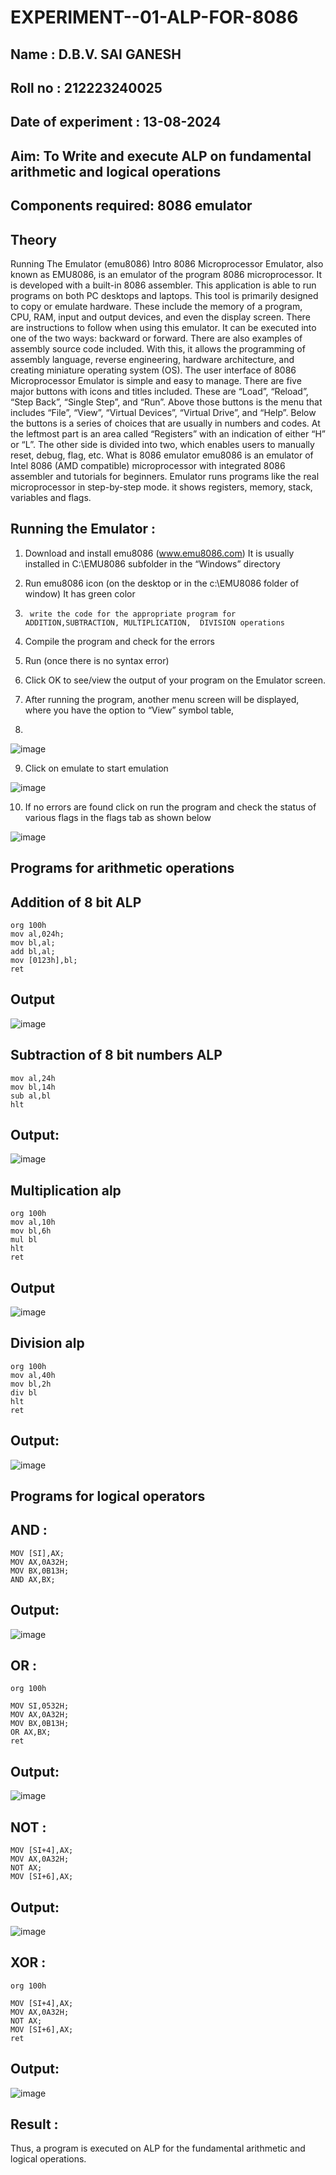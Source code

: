 # EXPERIMENT--01-ALP-FOR-8086
## Name : D.B.V. SAI GANESH

## Roll no : 212223240025

## Date of experiment : 13-08-2024





## Aim: To Write and execute ALP on fundamental arithmetic and logical operations
## Components required: 8086  emulator 
## Theory 
Running The Emulator (emu8086) Intro 8086 Microprocessor Emulator, also known as EMU8086, is an emulator of the program 8086 microprocessor. It is developed with a built-in 8086 assembler. This application is able to run programs on both PC desktops and laptops. This tool is primarily designed to copy or emulate hardware. These include the memory of a program, CPU, RAM, input and output devices, and even the display screen. There are instructions to follow when using this emulator. It can be executed into one of the two ways: backward or forward. There are also examples of assembly source code included. With this, it allows the programming of assembly language, reverse engineering, hardware architecture, and creating miniature operating system (OS). The user interface of 8086 Microprocessor Emulator is simple and easy to manage. There are five major buttons with icons and titles included. These are “Load”, “Reload”, “Step Back”, “Single Step”, and “Run”. Above those buttons is the menu that includes “File”, “View”, “Virtual Devices”, “Virtual Drive”, and “Help”. Below the buttons is a series of choices that are usually in numbers and codes. At the leftmost part is an area called “Registers” with an indication of either “H” or “L”. The other side is divided into two, which enables users to manually reset, debug, flag, etc. What is 8086 emulator emu8086 is an emulator of Intel 8086 (AMD compatible) microprocessor with integrated 8086 assembler and tutorials for beginners. Emulator runs programs like the real microprocessor in step-by-step mode. it shows registers, memory, stack, variables and flags.


 ## Running the Emulator :
1.	Download and install emu8086 (www.emu8086.com) It is usually installed in C:\EMU8086 subfolder in the “Windows” directory
2.	  Run  emu8086 icon (on the desktop or in the c:\EMU8086 folder of window) It has green color 
 
 
3.		write the code for the appropriate program for ADDITION,SUBTRACTION, MULTIPLICATION,  DIVISION operations 

4.	 Compile the program and check for the errors 
5.	Run (once there is no syntax error) 

6.	Click OK to see/view the output of your program on the Emulator screen. 


7.	After running the program, another menu screen will be displayed, where you have the option to “View” symbol table,
8.	 


![image](https://user-images.githubusercontent.com/36288975/189273263-d65baae9-4b8f-4723-afb3-c0ffa4052b04.png)











9.	Click on emulate to start emulation 








![image](https://user-images.githubusercontent.com/36288975/189273273-9bb36ec1-e2e8-4892-8d35-37707332bfdc.png)








10.	If no errors are found click on run the program and check the status of various flags in the flags tab as shown below 






![image](https://user-images.githubusercontent.com/36288975/189273277-113a2a33-4a40-4ff8-95a5-ecd3a1f504fe.png)







## Programs for arithmetic  operations

## Addition  of 8 bit ALP 
```
org 100h
mov al,024h;
mov bl,al;
add bl,al;
mov [0123h],bl;
ret
```
## Output  
 ![image](https://github.com/user-attachments/assets/9af052dd-9318-4a40-8019-4f8d7a79852a)

## Subtraction   of 8 bit numbers  ALP 
 ```
mov al,24h
mov bl,14h
sub al,bl
hlt

```
## Output:
![image](https://github.com/user-attachments/assets/d8704e66-a0c4-4285-a3b6-eacc13cb24bd)

## Multiplication alp 
```
org 100h
mov al,10h
mov bl,6h
mul bl
hlt
ret
```
## Output  

![image](https://github.com/user-attachments/assets/280bfe56-ee5e-4651-bb84-e5dc78d780b0)

## Division alp 
```
org 100h
mov al,40h
mov bl,2h
div bl
hlt
ret
```
## Output:
![image](https://github.com/user-attachments/assets/b87b0cb6-5114-4496-a49b-68ba3d9ba5b3)

## Programs for logical operators

## AND :
```
MOV [SI],AX;
MOV AX,0A32H;
MOV BX,0B13H;
AND AX,BX;
```

## Output:
![image](https://github.com/user-attachments/assets/95bcbc4c-1a54-47c6-8fd0-95aece5d22a3)

## OR :
```
org 100h

MOV SI,0532H;
MOV AX,0A32H;
MOV BX,0B13H;
OR AX,BX;
ret
```

## Output:
![image](https://github.com/user-attachments/assets/0edd40cc-b2fa-4f73-a0ad-e7ea524a6f8d)

## NOT :
```
MOV [SI+4],AX;
MOV AX,0A32H;
NOT AX;
MOV [SI+6],AX;
```

## Output:
![image](https://github.com/user-attachments/assets/bf54d622-f647-4d20-bacf-af78c9fdb255)

## XOR :
```
org 100h

MOV [SI+4],AX;
MOV AX,0A32H;
NOT AX;
MOV [SI+6],AX;
ret
```

## Output:
![image](https://github.com/user-attachments/assets/325879ea-6e2c-43d4-9525-132737c4a5bd)

## Result :
Thus, a program is executed on ALP for the fundamental arithmetic and logical operations.










